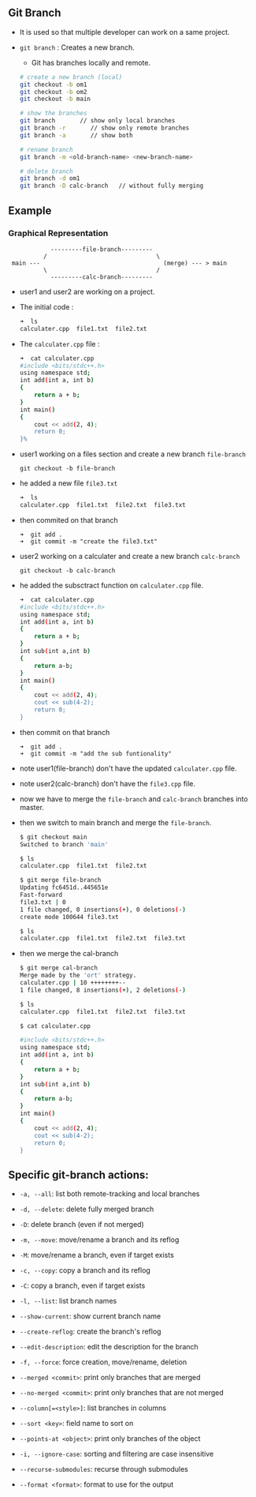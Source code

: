 
## Git Branch 

- It is used so that multiple developer can work on a same project.


- `git branch` : Creates a new branch.
    - Git has branches locally and remote.

    ```bash
    # create a new branch (local)
    git checkout -b om1
    git checkout -b om2
    git checkout -b main

    # show the branches
    git branch       // show only local branches
    git branch -r       // show only remote branches
    git branch -a       // show both

    # rename branch
    git branch -m <old-branch-name> <new-branch-name>

    # delete branch
    git branch -d om1
    git branch -D calc-branch   // without fully merging

    ```
## Example

### Graphical Representation
```
            ---------file-branch---------
          /                               \
 main ---                                   (merge) --- > main
          \                               /
            ---------calc-branch---------
```

- user1 and user2 are working on a project.

- The initial code :

    ```bash
    ➜  ls
    calculater.cpp  file1.txt  file2.txt
    ```
- The `calculater.cpp` file :
    ```bash
    ➜  cat calculater.cpp 
    #include <bits/stdc++.h>
    using namespace std;    
    int add(int a, int b)   
    {
        return a + b;       
    }
    int main()
    {
        cout << add(2, 4);  
        return 0;
    }%
    ```

- user1 working on a files section and create a new branch `file-branch`
    ```
    git checkout -b file-branch
    ```
- he added a new file `file3.txt`
    ```bash
    ➜  ls
    calculater.cpp  file1.txt  file2.txt  file3.txt
    ```
- then commited on that branch
    ```
    ➜  git add .
    ➜  git commit -m "create the file3.txt"

    ```


- user2 working on a calculater and create a new branch `calc-branch`
    ```
    git checkout -b calc-branch
    ```
- he added the subsctract function on `calculater.cpp` file.
    ```bash
    ➜  cat calculater.cpp 
    #include <bits/stdc++.h>
    using namespace std;
    int add(int a, int b)
    {
        return a + b;
    }
    int sub(int a,int b)
    {
        return a-b;
    }
    int main()
    {
        cout << add(2, 4);
        cout << sub(4-2);
        return 0;
    }
    ```
- then commit on that branch
    ```
    ➜  git add .
    ➜  git commit -m "add the sub funtionality"

    ```

- note user1(file-branch) don't have the updated `calculater.cpp` file.
- note user2(calc-branch) don't have the `file3.cpp` file.

- now we have to merge the `file-branch` and `calc-branch` branches into master.

- then we switch to main branch and merge the `file-branch`.
    ```bash
    $ git checkout main
    Switched to branch 'main'

    $ ls
    calculater.cpp  file1.txt  file2.txt

    $ git merge file-branch
    Updating fc6451d..445651e
    Fast-forward
    file3.txt | 0
    1 file changed, 0 insertions(+), 0 deletions(-)
    create mode 100644 file3.txt

    $ ls
    calculater.cpp  file1.txt  file2.txt  file3.txt
    ```

- then we merge the cal-branch
    ```bash
    $ git merge cal-branch
    Merge made by the 'ort' strategy.
    calculater.cpp | 10 ++++++++--
    1 file changed, 8 insertions(+), 2 deletions(-)
    
    $ ls
    calculater.cpp  file1.txt  file2.txt  file3.txt
    
    $ cat calculater.cpp

    #include <bits/stdc++.h>
    using namespace std;
    int add(int a, int b)
    {
        return a + b;
    }
    int sub(int a,int b)
    {
        return a-b;
    }
    int main()
    {
        cout << add(2, 4);
        cout << sub(4-2);
        return 0;
    }

    ```

## Specific git-branch actions:

- `-a, --all`: list both remote-tracking and local branches

- `-d, --delete`: delete fully merged branch
- `-D`: delete branch (even if not merged)
- `-m, --move`: move/rename a branch and its reflog
- `-M`: move/rename a branch, even if target exists
- `-c, --copy`: copy a branch and its reflog
- `-C`: copy a branch, even if target exists
- `-l, --list`: list branch names
- `--show-current`: show current branch name
- `--create-reflog`: create the branch's reflog
- `--edit-description`: edit the description for the branch
- `-f, --force`: force creation, move/rename, deletion
- `--merged <commit>`: print only branches that are merged
- `--no-merged <commit>`: print only branches that are not merged
- `--column[=<style>]`: list branches in columns
- `--sort <key>`: field name to sort on
- `--points-at <object>`: print only branches of the object
- `-i, --ignore-case`: sorting and filtering are case insensitive
- `--recurse-submodules`: recurse through submodules
- `--format <format>`: format to use for the output
